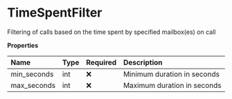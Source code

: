 # TimeSpentFilter

Filtering of calls based on the time spent by specified mailbox(es) on call

**Properties**

| Name        | Type | Required | Description                 |
| :---------- | :--- | :------- | :-------------------------- |
| min_seconds | int  | ❌       | Minimum duration in seconds |
| max_seconds | int  | ❌       | Maximum duration in seconds |

<!-- This file was generated by liblab | https://liblab.com/ -->

